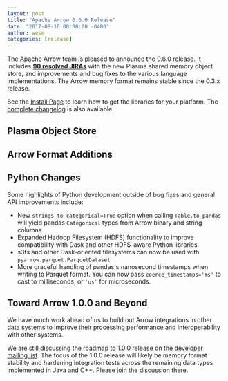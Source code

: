 ```yaml
---
layout: post
title: "Apache Arrow 0.6.0 Release"
date: "2017-08-16 00:00:00 -0400"
author: wesm
categories: [release]
---
```

<!--
{% comment %}
Licensed to the Apache Software Foundation (ASF) under one or more
contributor license agreements.  See the NOTICE file distributed with
this work for additional information regarding copyright ownership.
The ASF licenses this file to you under the Apache License, Version 2.0
(the "License"); you may not use this file except in compliance with
the License.  You may obtain a copy of the License at

http://www.apache.org/licenses/LICENSE-2.0

Unless required by applicable law or agreed to in writing, software
distributed under the License is distributed on an "AS IS" BASIS,
WITHOUT WARRANTIES OR CONDITIONS OF ANY KIND, either express or implied.
See the License for the specific language governing permissions and
limitations under the License.
{% endcomment %}
-->

The Apache Arrow team is pleased to announce the 0.6.0 release. It includes
[**90 resolved JIRAs**][1] with the new Plasma shared memory object store, and
improvements and bug fixes to the various language implementations. The Arrow
memory format remains stable since the 0.3.x release.

See the [Install Page][2] to learn how to get the libraries for your
platform. The [complete changelog][5] is also available.

## Plasma Object Store



## Arrow Format Additions

## Python Changes

Some highlights of Python development outside of bug fixes and general API
improvements include:

* New `strings_to_categorical=True` option when calling `Table.to_pandas` will
  yield pandas `Categorical` types from Arrow binary and string columns
* Expanded Hadoop Filesystem (HDFS) functionality to improve compatibility with
  Dask and other HDFS-aware Python libraries.
* s3fs and other Dask-oriented filesystems can now be used with
  `pyarrow.parquet.ParquetDataset`
* More graceful handling of pandas's nanosecond timestamps when writing to
  Parquet format. You can now pass `coerce_timestamps='ms'` to cast to
  milliseconds, or `'us'` for microseconds.

## Toward Arrow 1.0.0 and Beyond

We have much work ahead of us to build out Arrow integrations in other data
systems to improve their processing performance and interoperability with other
systems.

We are still discussing the roadmap to 1.0.0 release on the [developer mailing
list][6]. The focus of the 1.0.0 release will likely be memory format stability
and hardening integration tests across the remaining data types implemented in
Java and C++. Please join the discussion there.

[1]: https://issues.apache.org/jira/issues/?jql=project%20%3D%20ARROW%20AND%20status%20in%20(Resolved%2C%20Closed)%20AND%20fixVersion%20%3D%200.6.0
[2]: http://arrow.apache.org/install
[3]: http://github.com/apache/parquet-cpp
[5]: http://arrow.apache.org/release/0.6.0.html
[6]: http://mail-archives.apache.org/mod_mbox/arrow-dev/
